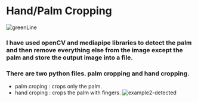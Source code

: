 # Hand/Palm Cropping
![greenLine](https://github.com/user-attachments/assets/afe01a3b-cf2a-4542-bff2-d0dda69196fa)
### I have used openCV and mediapipe libraries to detect the palm and then remove everything else from the image except the palm and store the output image into a file.
### There are two python files. palm cropping and hand cropping.
- palm croping : crops only the palm.
- hand croping : crops the palm with fingers.
![example2-detected](https://github.com/user-attachments/assets/df3a38aa-79d3-48a1-b603-09326c00da28)

